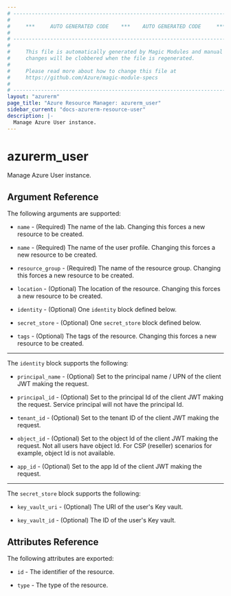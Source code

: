 ```yaml
---
# ----------------------------------------------------------------------------
#
#     ***     AUTO GENERATED CODE    ***    AUTO GENERATED CODE     ***
#
# ----------------------------------------------------------------------------
#
#     This file is automatically generated by Magic Modules and manual
#     changes will be clobbered when the file is regenerated.
#
#     Please read more about how to change this file at
#     https://github.com/Azure/magic-module-specs
#
# ----------------------------------------------------------------------------
layout: "azurerm"
page_title: "Azure Resource Manager: azurerm_user"
sidebar_current: "docs-azurerm-resource-user"
description: |-
  Manage Azure User instance.
---
```


# azurerm_user

Manage Azure User instance.


## Argument Reference

The following arguments are supported:

* `name` - (Required) The name of the lab. Changing this forces a new resource to be created.

* `name` - (Required) The name of the user profile. Changing this forces a new resource to be created.

* `resource_group` - (Required) The name of the resource group. Changing this forces a new resource to be created.

* `location` - (Optional) The location of the resource. Changing this forces a new resource to be created.

* `identity` - (Optional) One `identity` block defined below.

* `secret_store` - (Optional) One `secret_store` block defined below.

* `tags` - (Optional) The tags of the resource. Changing this forces a new resource to be created.

---

The `identity` block supports the following:

* `principal_name` - (Optional) Set to the principal name / UPN of the client JWT making the request.

* `principal_id` - (Optional) Set to the principal Id of the client JWT making the request. Service principal will not have the principal Id.

* `tenant_id` - (Optional) Set to the tenant ID of the client JWT making the request.

* `object_id` - (Optional) Set to the object Id of the client JWT making the request. Not all users have object Id. For CSP (reseller) scenarios for example, object Id is not available.

* `app_id` - (Optional) Set to the app Id of the client JWT making the request.

---

The `secret_store` block supports the following:

* `key_vault_uri` - (Optional) The URI of the user's Key vault.

* `key_vault_id` - (Optional) The ID of the user's Key vault.

## Attributes Reference

The following attributes are exported:

* `id` - The identifier of the resource.

* `type` - The type of the resource.
